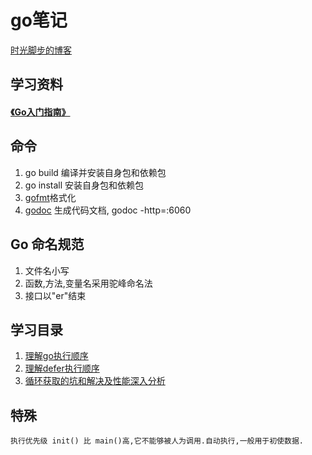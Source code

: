 # go笔记

[时光脚步的博客](https://www.sgfoot.com)

## 学习资料

#### [《Go入门指南》](https://github.com/yezihack/the-way-to-go_ZH_CN/blob/master/eBook/directory.md)


## 命令
1. go build 编译并安装自身包和依赖包
1. go install 安装自身包和依赖包
1. [gofmt](https://golang.org/cmd/gofmt/)格式化
1. [godoc](golang.org/cmd/godoc/) 生成代码文档, godoc -http=:6060

## Go 命名规范
1. 文件名小写
1. 函数,方法,变量名采用驼峰命名法
1. 接口以"er"结束

## 学习目录
1. [理解go执行顺序](理解go执行顺序)
1. [理解defer执行顺序](理解defer执行顺序)
1. [循环获取的坑和解决及性能深入分析](demo_slice/s1)

## 特殊
```
执行优先级 init() 比 main()高,它不能够被人为调用.自动执行,一般用于初使数据.

```